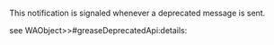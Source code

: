 This notification is signaled whenever a deprecated message is sent.

see WAObject>>#greaseDeprecatedApi:details: 